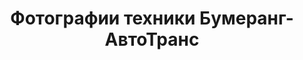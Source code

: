 ---
# Feel free to add content and custom Front Matter to this file.
# To modify the layout, see https://jekyllrb.com/docs/themes/#overriding-theme-defaults

layout: gallery
menu: Фотографии
title: Фотографии техники Бумеранг-АвтоТранс
description: Здесь вы можете посмотреть воочию на автопарк Бумеранг-АвтоТранс
permalink: /gallery/
order: 700
---